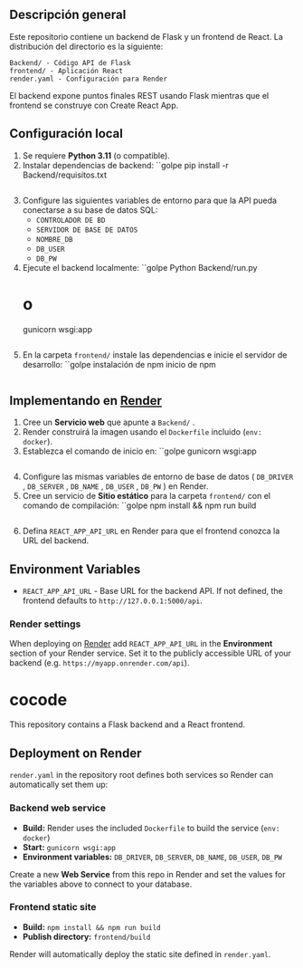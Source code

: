 

## Descripción general
Este repositorio contiene un backend de Flask y un frontend de React. La distribución del directorio es la siguiente:

```
Backend/ - Código API de Flask
frontend/ - Aplicación React
render.yaml - Configuración para Render
```

El backend expone puntos finales REST usando Flask mientras que el frontend se construye con Create React App.

## Configuración local

1. Se requiere
 **Python 3.11** (o compatible). 
2. Instalar dependencias de backend:
   ``golpe
   pip install -r Backend/requisitos.txt
   ```
3. Configure las siguientes variables de entorno para que la API pueda conectarse a su base de datos SQL:
   - `CONTROLADOR DE BD` 
   - `SERVIDOR DE BASE DE DATOS` 
   - `NOMBRE_DB` 
   - `DB_USER` 
   - `DB_PW` 
4. Ejecute el backend localmente:
   ``golpe
   Python Backend/run.py
   # o
   gunicorn wsgi:app
   ```
5. En la carpeta `frontend/` instale las dependencias e inicie el servidor de desarrollo:
   ``golpe
   instalación de npm
   inicio de npm
   ```

## Implementando en [ Render ]( https://render.com/ )

1. Cree un **Servicio web** que apunte a `Backend/` .
2. Render construirá la imagen usando el `Dockerfile` incluido (``env: docker``).
3. Establezca el comando de inicio en:
   ``golpe
   gunicorn wsgi:app
   ```
4. Configure las mismas variables de entorno de base de datos ( `DB_DRIVER` , `DB_SERVER` , `DB_NAME` , `DB_USER` , `DB_PW` ) en Render.
5. Cree un servicio de **Sitio estático** para la carpeta `frontend/` con el comando de compilación:
   ``golpe
   npm install && npm run build
   ```
6. Defina `REACT_APP_API_URL` en Render para que el frontend conozca la URL del backend.



## Environment Variables

- `REACT_APP_API_URL` - Base URL for the backend API. If not defined, the frontend defaults to `http://127.0.0.1:5000/api`.

### Render settings

When deploying on [Render](https://render.com) add `REACT_APP_API_URL` in the **Environment** section of your Render service. Set it to the publicly accessible URL of your backend (e.g. `https://myapp.onrender.com/api`).

# cocode

This repository contains a Flask backend and a React frontend.

## Deployment on Render

`render.yaml` in the repository root defines both services so Render can automatically set them up:

### Backend web service
- **Build:** Render uses the included `Dockerfile` to build the service (`env: docker`)
- **Start:** `gunicorn wsgi:app`
- **Environment variables:** `DB_DRIVER`, `DB_SERVER`, `DB_NAME`, `DB_USER`, `DB_PW`

Create a new **Web Service** from this repo in Render and set the values for the variables above to connect to your database.

### Frontend static site
- **Build:** `npm install && npm run build`
- **Publish directory:** `frontend/build`

Render will automatically deploy the static site defined in `render.yaml`.
